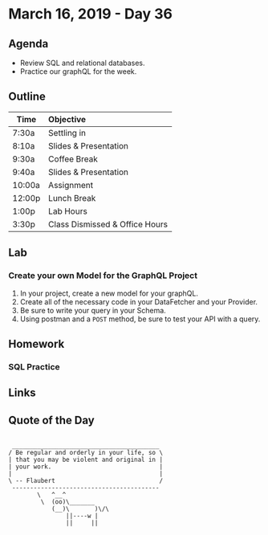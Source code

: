 # March 16, 2019 - Day 36


## Agenda

- Review SQL and relational databases.
- Practice our graphQL for the week. 


## Outline

| Time   | Objective                        |
| -------|:---------------------------------|
| 7:30a  | Settling in                      |
| 8:10a  | Slides & Presentation            |
| 9:30a  | Coffee Break                     |
| 9:40a  | Slides & Presentation            |
| 10:00a | Assignment                       |
| 12:00p | Lunch Break                      |
| 1:00p  | Lab Hours                        |
| 3:30p  | Class Dismissed & Office Hours   |

## Lab

### Create your own Model for the GraphQL Project

1. In your project, create a new model for your graphQL. 
2. Create all of the necessary code in your DataFetcher and your Provider. 
3. Be sure to write your query in your Schema. 
4. Using postman and a `POST` method, be sure to test your API with a query.

## Homework

### SQL Practice


## Links



## Quote of the Day 
```

 _________________________________________
/ Be regular and orderly in your life, so \
| that you may be violent and original in |
| your work.                              |
|                                         |
\ -- Flaubert                             /
 -----------------------------------------
        \   ^__^
         \  (oo)\_______
            (__)\       )\/\
                ||----w |
                ||     ||

```